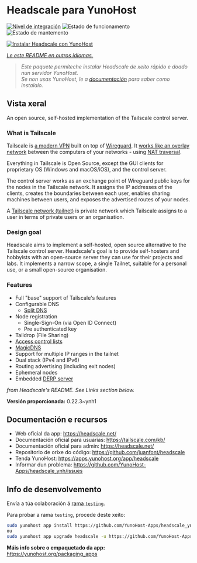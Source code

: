 <!--
NOTA: Este README foi creado automáticamente por <https://github.com/YunoHost/apps/tree/master/tools/readme_generator>
NON debe editarse manualmente.
-->

# Headscale para YunoHost

[![Nivel de integración](https://dash.yunohost.org/integration/headscale.svg)](https://dash.yunohost.org/appci/app/headscale) ![Estado de funcionamento](https://ci-apps.yunohost.org/ci/badges/headscale.status.svg) ![Estado de mantemento](https://ci-apps.yunohost.org/ci/badges/headscale.maintain.svg)

[![Instalar Headscale con YunoHost](https://install-app.yunohost.org/install-with-yunohost.svg)](https://install-app.yunohost.org/?app=headscale)

*[Le este README en outros idiomas.](./ALL_README.md)*

> *Este paquete permíteche instalar Headscale de xeito rápido e doado nun servidor YunoHost.*  
> *Se non usas YunoHost, le a [documentación](https://yunohost.org/install) para saber como instalalo.*

## Vista xeral

An open source, self-hosted implementation of the Tailscale control server.

### What is Tailscale

Tailscale is [a modern VPN](https://tailscale.com/) built on top of
[Wireguard](https://www.wireguard.com/).
It [works like an overlay network](https://tailscale.com/blog/how-tailscale-works/)
between the computers of your networks - using
[NAT traversal](https://tailscale.com/blog/how-nat-traversal-works/).

Everything in Tailscale is Open Source, except the GUI clients for proprietary OS
(Windows and macOS/iOS), and the control server.

The control server works as an exchange point of Wireguard public keys for the
nodes in the Tailscale network. It assigns the IP addresses of the clients,
creates the boundaries between each user, enables sharing machines between users,
and exposes the advertised routes of your nodes.

A [Tailscale network (tailnet)](https://tailscale.com/kb/1136/tailnet/) is private
network which Tailscale assigns to a user in terms of private users or an
organisation.

### Design goal

Headscale aims to implement a self-hosted, open source alternative to the Tailscale
control server.
Headscale's goal is to provide self-hosters and hobbyists with an open-source
server they can use for their projects and labs.
It implements a narrow scope, a single Tailnet, suitable for a personal use, or a small
open-source organisation.

### Features


- Full "base" support of Tailscale's features
- Configurable DNS
  - [Split DNS](https://tailscale.com/kb/1054/dns/#using-dns-settings-in-the-admin-console)
- Node registration
  - Single-Sign-On (via Open ID Connect)
  - Pre authenticated key
- Taildrop (File Sharing)
- [Access control lists](https://tailscale.com/kb/1018/acls/)
- [MagicDNS](https://tailscale.com/kb/1081/magicdns)
- Support for multiple IP ranges in the tailnet
- Dual stack (IPv4 and IPv6)
- Routing advertising (including exit nodes)
- Ephemeral nodes
- Embedded [DERP server](https://tailscale.com/blog/how-tailscale-works/#encrypted-tcp-relays-derp)

*from Headscale's README. See Links section below.*


**Versión proporcionada:** 0.22.3~ynh1
## Documentación e recursos

- Web oficial da app: <https://headscale.net/>
- Documentación oficial para usuarias: <https://tailscale.com/kb/>
- Documentación oficial para admin: <https://headscale.net/>
- Repositorio de orixe do código: <https://github.com/juanfont/headscale>
- Tenda YunoHost: <https://apps.yunohost.org/app/headscale>
- Informar dun problema: <https://github.com/YunoHost-Apps/headscale_ynh/issues>

## Info de desenvolvemento

Envía a túa colaboración á [rama `testing`](https://github.com/YunoHost-Apps/headscale_ynh/tree/testing).

Para probar a rama `testing`, procede deste xeito:

```bash
sudo yunohost app install https://github.com/YunoHost-Apps/headscale_ynh/tree/testing --debug
ou
sudo yunohost app upgrade headscale -u https://github.com/YunoHost-Apps/headscale_ynh/tree/testing --debug
```

**Máis info sobre o empaquetado da app:** <https://yunohost.org/packaging_apps>

